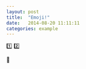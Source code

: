```yaml
---
layout: post
title:  "Emoji!"
date:   2014-08-20 11:11:11
categories: example
---
```


:one:
:two:

:rocket:


